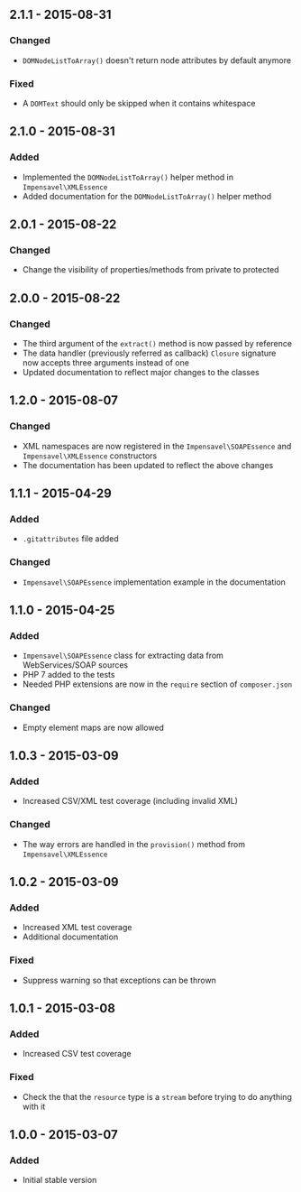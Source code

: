 ## 2.1.1 - 2015-08-31
### Changed
- `DOMNodeListToArray()` doesn't return node attributes by default anymore

### Fixed
- A `DOMText` should only be skipped when it contains whitespace

## 2.1.0 - 2015-08-31
### Added
- Implemented the `DOMNodeListToArray()` helper method in `Impensavel\XMLEssence`
- Added documentation for the `DOMNodeListToArray()` helper method

## 2.0.1 - 2015-08-22
### Changed
- Change the visibility of properties/methods from private to protected

## 2.0.0 - 2015-08-22
### Changed
- The third argument of the `extract()` method is now passed by reference
- The data handler (previously referred as callback) `Closure` signature now accepts three arguments instead of one
- Updated documentation to reflect major changes to the classes

## 1.2.0 - 2015-08-07
### Changed
- XML namespaces are now registered in the `Impensavel\SOAPEssence` and `Impensavel\XMLEssence` constructors 
- The documentation has been updated to reflect the above changes

## 1.1.1 - 2015-04-29
### Added
- `.gitattributes` file added

### Changed
- `Impensavel\SOAPEssence` implementation example in the documentation

## 1.1.0 - 2015-04-25
### Added
- `Impensavel\SOAPEssence` class for extracting data from WebServices/SOAP sources
- PHP 7 added to the tests
- Needed PHP extensions are now in the `require` section of `composer.json`

### Changed
- Empty element maps are now allowed

## 1.0.3 - 2015-03-09
### Added
- Increased CSV/XML test coverage (including invalid XML)

### Changed
- The way errors are handled in the `provision()` method from `Impensavel\XMLEssence` 

## 1.0.2 - 2015-03-09
### Added
- Increased XML test coverage
- Additional documentation

### Fixed
- Suppress warning so that exceptions can be thrown

## 1.0.1 - 2015-03-08
### Added
- Increased CSV test coverage

### Fixed
- Check the that the `resource` type is a `stream` before trying to do anything with it

## 1.0.0 - 2015-03-07
### Added
- Initial stable version
